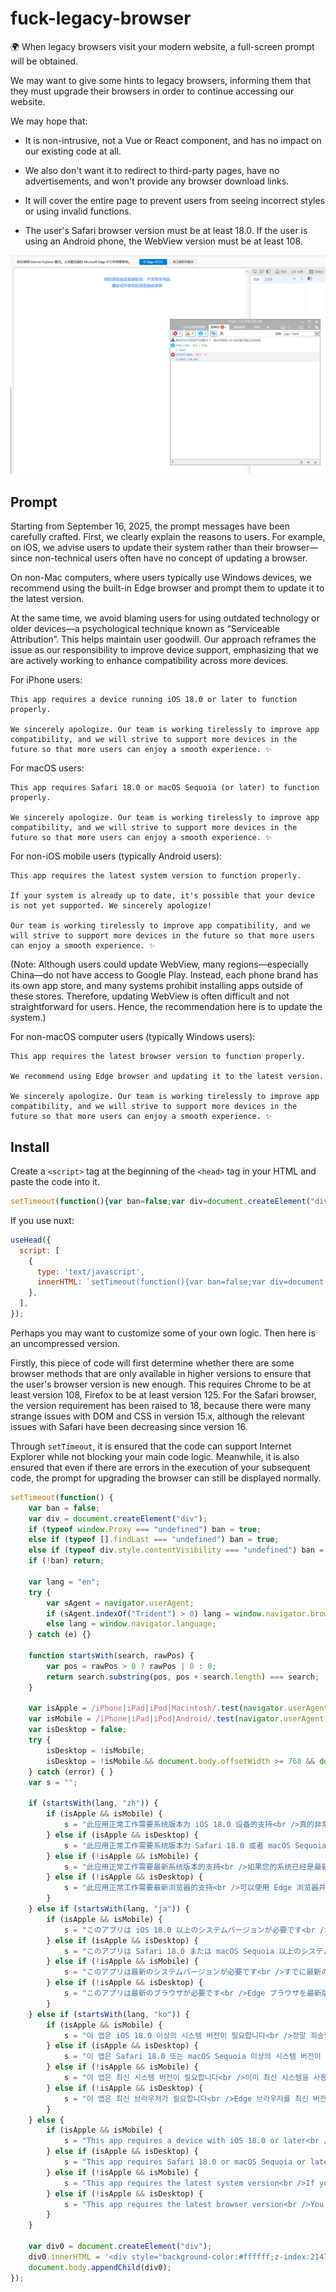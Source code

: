 # fuck-legacy-browser
🌍 When legacy browsers visit your modern website, a full-screen prompt will be obtained.

We may want to give some hints to legacy browsers, informing them that they must upgrade their browsers in order to continue accessing our website.

We may hope that:

- It is non-intrusive, not a Vue or React component, and has no impact on our existing code at all.

- We also don't want it to redirect to third-party pages, have no advertisements, and won't provide any browser download links.

- It will cover the entire page to prevent users from seeing incorrect styles or using invalid functions.

- The user's Safari browser version must be at least 18.0. If the user is using an Android phone, the WebView version must be at least 108.

![](./435C65590F3A61B3DE69574D4B6DB405.png)

## Prompt

Starting from September 16, 2025, the prompt messages have been carefully crafted. First, we clearly explain the reasons to users. For example, on iOS, we advise users to update their system rather than their browser—since non-technical users often have no concept of updating a browser.

On non-Mac computers, where users typically use Windows devices, we recommend using the built-in Edge browser and prompt them to update it to the latest version.

At the same time, we avoid blaming users for using outdated technology or older devices—a psychological technique known as “Serviceable Attribution”. This helps maintain user goodwill. Our approach reframes the issue as our responsibility to improve device support, emphasizing that we are actively working to enhance compatibility across more devices.

For iPhone users:

```
This app requires a device running iOS 18.0 or later to function properly.

We sincerely apologize. Our team is working tirelessly to improve app compatibility, and we will strive to support more devices in the future so that more users can enjoy a smooth experience. ✨
```

For macOS users:

```
This app requires Safari 18.0 or macOS Sequoia (or later) to function properly.

We sincerely apologize. Our team is working tirelessly to improve app compatibility, and we will strive to support more devices in the future so that more users can enjoy a smooth experience. ✨
```

For non-iOS mobile users (typically Android users):

```
This app requires the latest system version to function properly.

If your system is already up to date, it's possible that your device is not yet supported. We sincerely apologize!

Our team is working tirelessly to improve app compatibility, and we will strive to support more devices in the future so that more users can enjoy a smooth experience. ✨
```

(Note: Although users could update WebView, many regions—especially China—do not have access to Google Play. Instead, each phone brand has its own app store, and many systems prohibit installing apps outside of these stores. Therefore, updating WebView is often difficult and not straightforward for users. Hence, the recommendation here is to update the system.)

For non-macOS computer users (typically Windows users):

```
This app requires the latest browser version to function properly.

We recommend using Edge browser and updating it to the latest version.

We sincerely apologize. Our team is working tirelessly to improve app compatibility, and we will strive to support more devices in the future so that more users can enjoy a smooth experience. ✨
```

## Install

Create a `<script>` tag at the beginning of the `<head>` tag in your HTML and paste the code into it.

```js
setTimeout(function(){var ban=false;var div=document.createElement("div");if(typeof window.Proxy==="undefined")ban=true;else if(typeof[].findLast==="undefined")ban=true;else if(typeof div.style.contentVisibility==="undefined")ban=true;if(!ban)return;var lang="en";try{var sAgent=navigator.userAgent;if(sAgent.indexOf("Trident")>0)lang=window.navigator.browserLanguage;else lang=window.navigator.language}catch(e){}function startsWith(search,rawPos){var pos=rawPos>0?rawPos|0:0;return search.substring(pos,pos+search.length)===search}var isApple=/iPhone|iPad|iPod|Macintosh/.test(navigator.userAgent);var isMobile=/iPhone|iPad|iPod|Android/.test(navigator.userAgent);var isDesktop=false;try{isDesktop=!isMobile;isDesktop=!isMobile&&document.body.offsetWidth>=768&&document.body.offsetWidth>=document.body.offsetHeight}catch(error){}var s="";if(startsWith(lang,"zh")){if(isApple&&isMobile){s="此应用正常工作需要系统版本为 iOS 18.0 设备的支持<br />真的非常对不起，我们现在也在超努力地优化应用兼容性，未来一定会尽力覆盖更多设备，让更多小伙伴都能顺顺利利用上它的✨"}else if(isApple&&isDesktop){s="此应用正常工作需要系统版本为 Safari 18.0 或者 macOS Sequoia 的支持<br />真的非常对不起，我们现在也在超努力地优化应用兼容性，未来一定会尽力覆盖更多设备，让更多小伙伴都能顺顺利利用上它的✨"}else if(!isApple&&isMobile){s="此应用正常工作需要最新系统版本的支持<br />如果您的系统已经是最新的，可能是这款设备我们尚未适配，真的非常对不起！<br />我们现在也在超努力地优化应用兼容性，未来一定会尽力覆盖更多设备，让更多小伙伴都能顺顺利利用上它的✨"}else if(!isApple&&isDesktop){s="此应用正常工作需要最新浏览器的支持<br />可以使用 Edge 浏览器并更新到最新<br />真的非常对不起，我们现在也在超努力地优化应用兼容性，未来一定会尽力覆盖更多设备，让更多小伙伴都能顺顺利利用上它的✨"}}else if(startsWith(lang,"ja")){if(isApple&&isMobile){s="このアプリは iOS 18.0 以上のシステムバージョンが必要です<br />本当に申し訳ございません、現在も互換性の向上に全力で取り組んでおります。今後より多くのデバイスに対応し、より多くのユーザーがスムーズに利用できるよう尽力してまいります✨"}else if(isApple&&isDesktop){s="このアプリは Safari 18.0 または macOS Sequoia 以上のシステムバージョンが必要です<br />本当に申し訳ございません、現在も互換性の向上に全力で取り組んでおります。今後より多くのデバイスに対応し、より多くのユーザーがスムーズに利用できるよう尽力してまいります✨"}else if(!isApple&&isMobile){s="このアプリは最新のシステムバージョンが必要です<br />すでに最新のシステムをご利用中の場合は、当該デバイスにまだ対応していない可能性がございます。本当に申し訳ございません！<br />現在も互換性の向上に全力で取り組んでおります。今後より多くのデバイスに対応し、より多くのユーザーがスムーズに利用できるよう尽力してまいります✨"}else if(!isApple&&isDesktop){s="このアプリは最新のブラウザが必要です<br />Edge ブラウザを最新版に更新してご利用ください<br />本当に申し訳ございません、現在も互換性の向上に全力で取り組んでおります。今後より多くのデバイスに対応し、より多くのユーザーがスムーズに利用できるよう尽力してまいります✨"}}else if(startsWith(lang,"ko")){if(isApple&&isMobile){s="이 앱은 iOS 18.0 이상의 시스템 버전이 필요합니다<br />정말 죄송합니다. 저희도 호환성 개선을 위해 열심히努力하고 있습니다. 앞으로 더 많은 기기를 지원하여 더 많은 분들이顺顺利用할 수 있도록尽力하겠습니다✨"}else if(isApple&&isDesktop){s="이 앱은 Safari 18.0 또는 macOS Sequoia 이상의 시스템 버전이 필요합니다<br />정말 죄송합니다. 저희도 호환성 개선을 위해 열심히努力하고 있습니다. 앞으로 더 많은 기기를 지원하여 더 많은 분들이顺顺利用할 수 있도록尽力하겠습니다✨"}else if(!isApple&&isMobile){s="이 앱은 최신 시스템 버전이 필요합니다<br />이미 최신 시스템을 사용 중이라면 아직该기기를 지원하지 않는 것일 수 있습니다. 정말 죄송합니다!<br />저희도 호환성 개선을 위해 열심히努力하고 있습니다. 앞으로 더 많은 기기를 지원하여 더 많은 분들이顺顺利用할 수 있도록尽力하겠습니다✨"}else if(!isApple&&isDesktop){s="이 앱은 최신 브라우저가 필요합니다<br />Edge 브라우저를 최신 버전으로 업데이트하여 사용해 주세요<br />정말 죄송합니다. 저희도 호환성 개선을 위해 열심히努力하고 있습니다. 앞으로 더 많은 기기를 지원하여 더 많은 분들이顺顺利用할 수 있도록尽力하겠습니다✨"}}else{if(isApple&&isMobile){s="This app requires a device with iOS 18.0 or later<br />We're really sorry for the inconvenience. We're working super hard to improve app compatibility and will definitely try our best to support more devices in the future, so that more friends can use it smoothly✨"}else if(isApple&&isDesktop){s="This app requires Safari 18.0 or macOS Sequoia or later<br />We're really sorry for the inconvenience. We're working super hard to improve app compatibility and will definitely try our best to support more devices in the future, so that more friends can use it smoothly✨"}else if(!isApple&&isMobile){s="This app requires the latest system version<br />If your system is already up to date, it might be that we haven't adapted to this device yet. We're really sorry!<br />We're working super hard to improve app compatibility and will definitely try our best to support more devices in the future, so that more friends can use it smoothly✨"}else if(!isApple&&isDesktop){s="This app requires the latest browser version<br />You can use Edge browser and update to the latest version<br />We're really sorry for the inconvenience. We're working super hard to improve app compatibility and will definitely try our best to support more devices in the future, so that more friends can use it smoothly✨"}}var div0=document.createElement("div");div0.innerHTML='<div style="background-color:#ffffff;z-index:2147483647;position:fixed;left:0;top:0;width:100%;height:100%;"><div style="width:100%;height:100%;z-index:2147483647;display:flex;justify-content:center;align-items:center;flex-direction:column;color:#3288f5;font-size:14px;line-height:1.6;padding:32px;box-sizing:border-box">'+s+'</div></div>';document.body.appendChild(div0)});
```

If you use nuxt:

```js
useHead({
  script: [
    {
      type: 'text/javascript',
      innerHTML: `setTimeout(function(){var ban=false;var div=document.createElement("div");if(typeof window.Proxy==="undefined")ban=true;else if(typeof[].findLast==="undefined")ban=true;else if(typeof div.style.contentVisibility==="undefined")ban=true;if(!ban)return;var lang="en";try{var sAgent=navigator.userAgent;if(sAgent.indexOf("Trident")>0)lang=window.navigator.browserLanguage;else lang=window.navigator.language}catch(e){}function startsWith(search,rawPos){var pos=rawPos>0?rawPos|0:0;return search.substring(pos,pos+search.length)===search}var isApple=/iPhone|iPad|iPod|Macintosh/.test(navigator.userAgent);var isMobile=/iPhone|iPad|iPod|Android/.test(navigator.userAgent);var isDesktop=false;try{isDesktop=!isMobile;isDesktop=!isMobile&&document.body.offsetWidth>=768&&document.body.offsetWidth>=document.body.offsetHeight}catch(error){}var s="";if(startsWith(lang,"zh")){if(isApple&&isMobile){s="此应用正常工作需要系统版本为 iOS 18.0 设备的支持<br />真的非常对不起，我们现在也在超努力地优化应用兼容性，未来一定会尽力覆盖更多设备，让更多小伙伴都能顺顺利利用上它的✨"}else if(isApple&&isDesktop){s="此应用正常工作需要系统版本为 Safari 18.0 或者 macOS Sequoia 的支持<br />真的非常对不起，我们现在也在超努力地优化应用兼容性，未来一定会尽力覆盖更多设备，让更多小伙伴都能顺顺利利用上它的✨"}else if(!isApple&&isMobile){s="此应用正常工作需要最新系统版本的支持<br />如果您的系统已经是最新的，可能是这款设备我们尚未适配，真的非常对不起！<br />我们现在也在超努力地优化应用兼容性，未来一定会尽力覆盖更多设备，让更多小伙伴都能顺顺利利用上它的✨"}else if(!isApple&&isDesktop){s="此应用正常工作需要最新浏览器的支持<br />可以使用 Edge 浏览器并更新到最新<br />真的非常对不起，我们现在也在超努力地优化应用兼容性，未来一定会尽力覆盖更多设备，让更多小伙伴都能顺顺利利用上它的✨"}}else if(startsWith(lang,"ja")){if(isApple&&isMobile){s="このアプリは iOS 18.0 以上のシステムバージョンが必要です<br />本当に申し訳ございません、現在も互換性の向上に全力で取り組んでおります。今後より多くのデバイスに対応し、より多くのユーザーがスムーズに利用できるよう尽力してまいります✨"}else if(isApple&&isDesktop){s="このアプリは Safari 18.0 または macOS Sequoia 以上のシステムバージョンが必要です<br />本当に申し訳ございません、現在も互換性の向上に全力で取り組んでおります。今後より多くのデバイスに対応し、より多くのユーザーがスムーズに利用できるよう尽力してまいります✨"}else if(!isApple&&isMobile){s="このアプリは最新のシステムバージョンが必要です<br />すでに最新のシステムをご利用中の場合は、当該デバイスにまだ対応していない可能性がございます。本当に申し訳ございません！<br />現在も互換性の向上に全力で取り組んでおります。今後より多くのデバイスに対応し、より多くのユーザーがスムーズに利用できるよう尽力してまいります✨"}else if(!isApple&&isDesktop){s="このアプリは最新のブラウザが必要です<br />Edge ブラウザを最新版に更新してご利用ください<br />本当に申し訳ございません、現在も互換性の向上に全力で取り組んでおります。今後より多くのデバイスに対応し、より多くのユーザーがスムーズに利用できるよう尽力してまいります✨"}}else if(startsWith(lang,"ko")){if(isApple&&isMobile){s="이 앱은 iOS 18.0 이상의 시스템 버전이 필요합니다<br />정말 죄송합니다. 저희도 호환성 개선을 위해 열심히努力하고 있습니다. 앞으로 더 많은 기기를 지원하여 더 많은 분들이顺顺利用할 수 있도록尽力하겠습니다✨"}else if(isApple&&isDesktop){s="이 앱은 Safari 18.0 또는 macOS Sequoia 이상의 시스템 버전이 필요합니다<br />정말 죄송합니다. 저희도 호환성 개선을 위해 열심히努力하고 있습니다. 앞으로 더 많은 기기를 지원하여 더 많은 분들이顺顺利用할 수 있도록尽力하겠습니다✨"}else if(!isApple&&isMobile){s="이 앱은 최신 시스템 버전이 필요합니다<br />이미 최신 시스템을 사용 중이라면 아직该기기를 지원하지 않는 것일 수 있습니다. 정말 죄송합니다!<br />저희도 호환성 개선을 위해 열심히努力하고 있습니다. 앞으로 더 많은 기기를 지원하여 더 많은 분들이顺顺利用할 수 있도록尽力하겠습니다✨"}else if(!isApple&&isDesktop){s="이 앱은 최신 브라우저가 필요합니다<br />Edge 브라우저를 최신 버전으로 업데이트하여 사용해 주세요<br />정말 죄송합니다. 저희도 호환성 개선을 위해 열심히努力하고 있습니다. 앞으로 더 많은 기기를 지원하여 더 많은 분들이顺顺利用할 수 있도록尽力하겠습니다✨"}}else{if(isApple&&isMobile){s="This app requires a device with iOS 18.0 or later<br />We're really sorry for the inconvenience. We're working super hard to improve app compatibility and will definitely try our best to support more devices in the future, so that more friends can use it smoothly✨"}else if(isApple&&isDesktop){s="This app requires Safari 18.0 or macOS Sequoia or later<br />We're really sorry for the inconvenience. We're working super hard to improve app compatibility and will definitely try our best to support more devices in the future, so that more friends can use it smoothly✨"}else if(!isApple&&isMobile){s="This app requires the latest system version<br />If your system is already up to date, it might be that we haven't adapted to this device yet. We're really sorry!<br />We're working super hard to improve app compatibility and will definitely try our best to support more devices in the future, so that more friends can use it smoothly✨"}else if(!isApple&&isDesktop){s="This app requires the latest browser version<br />You can use Edge browser and update to the latest version<br />We're really sorry for the inconvenience. We're working super hard to improve app compatibility and will definitely try our best to support more devices in the future, so that more friends can use it smoothly✨"}}var div0=document.createElement("div");div0.innerHTML='<div style="background-color:#ffffff;z-index:2147483647;position:fixed;left:0;top:0;width:100%;height:100%;"><div style="width:100%;height:100%;z-index:2147483647;display:flex;justify-content:center;align-items:center;flex-direction:column;color:#3288f5;font-size:14px;line-height:1.6;padding:32px;box-sizing:border-box">'+s+'</div></div>';document.body.appendChild(div0)});`
    },
  ],
});
```

Perhaps you may want to customize some of your own logic. Then here is an uncompressed version.

Firstly, this piece of code will first determine whether there are some browser methods that are only available in higher versions to ensure that the user's browser version is new enough. This requires Chrome to be at least version 108, Firefox to be at least version 125. For the Safari browser, the version requirement has been raised to 18, because there were many strange issues with DOM and CSS in version 15.x, although the relevant issues with Safari have been decreasing since version 16.

Through `setTimeout`, it is ensured that the code can support Internet Explorer while not blocking your main code logic. Meanwhile, it is also ensured that even if there are errors in the execution of your subsequent code, the prompt for upgrading the browser can still be displayed normally. 

```js
setTimeout(function() {
    var ban = false;
    var div = document.createElement("div");
    if (typeof window.Proxy === "undefined") ban = true;
    else if (typeof [].findLast === "undefined") ban = true;
    else if (typeof div.style.contentVisibility === "undefined") ban = true;
    if (!ban) return;
    
    var lang = "en";
    try {
        var sAgent = navigator.userAgent;
        if (sAgent.indexOf("Trident") > 0) lang = window.navigator.browserLanguage;
        else lang = window.navigator.language;
    } catch (e) {}
    
    function startsWith(search, rawPos) {
        var pos = rawPos > 0 ? rawPos | 0 : 0;
        return search.substring(pos, pos + search.length) === search;
    }
    
    var isApple = /iPhone|iPad|iPod|Macintosh/.test(navigator.userAgent);
    var isMobile = /iPhone|iPad|iPod|Android/.test(navigator.userAgent);
    var isDesktop = false;
    try {
        isDesktop = !isMobile;
        isDesktop = !isMobile && document.body.offsetWidth >= 768 && document.body.offsetWidth >= document.body.offsetHeight;
    } catch (error) { }
    var s = "";
    
    if (startsWith(lang, "zh")) {
        if (isApple && isMobile) {
            s = "此应用正常工作需要系统版本为 iOS 18.0 设备的支持<br />真的非常对不起，我们现在也在超努力地优化应用兼容性，未来一定会尽力覆盖更多设备，让更多小伙伴都能顺顺利利用上它的✨";
        } else if (isApple && isDesktop) {
            s = "此应用正常工作需要系统版本为 Safari 18.0 或者 macOS Sequoia 的支持<br />真的非常对不起，我们现在也在超努力地优化应用兼容性，未来一定会尽力覆盖更多设备，让更多小伙伴都能顺顺利利用上它的✨";
        } else if (!isApple && isMobile) {
            s = "此应用正常工作需要最新系统版本的支持<br />如果您的系统已经是最新的，可能是这款设备我们尚未适配，真的非常对不起！<br />我们现在也在超努力地优化应用兼容性，未来一定会尽力覆盖更多设备，让更多小伙伴都能顺顺利利用上它的✨";
        } else if (!isApple && isDesktop) {
            s = "此应用正常工作需要最新浏览器的支持<br />可以使用 Edge 浏览器并更新到最新<br />真的非常对不起，我们现在也在超努力地优化应用兼容性，未来一定会尽力覆盖更多设备，让更多小伙伴都能顺顺利利用上它的✨";
        }
    } else if (startsWith(lang, "ja")) {
        if (isApple && isMobile) {
            s = "このアプリは iOS 18.0 以上のシステムバージョンが必要です<br />本当に申し訳ございません、現在も互換性の向上に全力で取り組んでおります。今後より多くのデバイスに対応し、より多くのユーザーがスムーズに利用できるよう尽力してまいります✨";
        } else if (isApple && isDesktop) {
            s = "このアプリは Safari 18.0 または macOS Sequoia 以上のシステムバージョンが必要です<br />本当に申し訳ございません、現在も互換性の向上に全力で取り組んでおります。今後より多くのデバイスに対応し、より多くのユーザーがスムーズに利用できるよう尽力してまいります✨";
        } else if (!isApple && isMobile) {
            s = "このアプリは最新のシステムバージョンが必要です<br />すでに最新のシステムをご利用中の場合は、当該デバイスにまだ対応していない可能性がございます。本当に申し訳ございません！<br />現在も互換性の向上に全力で取り組んでおります。今後より多くのデバイスに対応し、より多くのユーザーがスムーズに利用できるよう尽力してまいります✨";
        } else if (!isApple && isDesktop) {
            s = "このアプリは最新のブラウザが必要です<br />Edge ブラウザを最新版に更新してご利用ください<br />本当に申し訳ございません、現在も互換性の向上に全力で取り組んでおります。今後より多くのデバイスに対応し、より多くのユーザーがスムーズに利用できるよう尽力してまいります✨";
        }
    } else if (startsWith(lang, "ko")) {
        if (isApple && isMobile) {
            s = "이 앱은 iOS 18.0 이상의 시스템 버전이 필요합니다<br />정말 죄송합니다. 저희도 호환성 개선을 위해 열심히努力하고 있습니다. 앞으로 더 많은 기기를 지원하여 더 많은 분들이顺顺利用할 수 있도록尽力하겠습니다✨";
        } else if (isApple && isDesktop) {
            s = "이 앱은 Safari 18.0 또는 macOS Sequoia 이상의 시스템 버전이 필요합니다<br />정말 죄송합니다. 저희도 호환성 개선을 위해 열심히努力하고 있습니다. 앞으로 더 많은 기기를 지원하여 더 많은 분들이顺顺利用할 수 있도록尽力하겠습니다✨";
        } else if (!isApple && isMobile) {
            s = "이 앱은 최신 시스템 버전이 필요합니다<br />이미 최신 시스템을 사용 중이라면 아직该기기를 지원하지 않는 것일 수 있습니다. 정말 죄송합니다!<br />저희도 호환성 개선을 위해 열심히努力하고 있습니다. 앞으로 더 많은 기기를 지원하여 더 많은 분들이顺顺利用할 수 있도록尽力하겠습니다✨";
        } else if (!isApple && isDesktop) {
            s = "이 앱은 최신 브라우저가 필요합니다<br />Edge 브라우저를 최신 버전으로 업데이트하여 사용해 주세요<br />정말 죄송합니다. 저희도 호환성 개선을 위해 열심히努力하고 있습니다. 앞으로 더 많은 기기를 지원하여 더 많은 분들이顺顺利用할 수 있도록尽力하겠습니다✨";
        }
    } else {
        if (isApple && isMobile) {
            s = "This app requires a device with iOS 18.0 or later<br />We're really sorry for the inconvenience. We're working super hard to improve app compatibility and will definitely try our best to support more devices in the future, so that more friends can use it smoothly✨";
        } else if (isApple && isDesktop) {
            s = "This app requires Safari 18.0 or macOS Sequoia or later<br />We're really sorry for the inconvenience. We're working super hard to improve app compatibility and will definitely try our best to support more devices in the future, so that more friends can use it smoothly✨";
        } else if (!isApple && isMobile) {
            s = "This app requires the latest system version<br />If your system is already up to date, it might be that we haven't adapted to this device yet. We're really sorry!<br />We're working super hard to improve app compatibility and will definitely try our best to support more devices in the future, so that more friends can use it smoothly✨";
        } else if (!isApple && isDesktop) {
            s = "This app requires the latest browser version<br />You can use Edge browser and update to the latest version<br />We're really sorry for the inconvenience. We're working super hard to improve app compatibility and will definitely try our best to support more devices in the future, so that more friends can use it smoothly✨";
        }
    }
    
    var div0 = document.createElement("div");
    div0.innerHTML = '<div style="background-color:#ffffff;z-index:2147483647;position:fixed;left:0;top:0;width:100%;height:100%;"><div style="width:100%;height:100%;z-index:2147483647;display:flex;justify-content:center;align-items:center;flex-direction:column;color:#3288f5;font-size:14px;line-height:1.6;padding:32px;box-sizing:border-box">' + s + '</div></div>';
    document.body.appendChild(div0);
});
```
